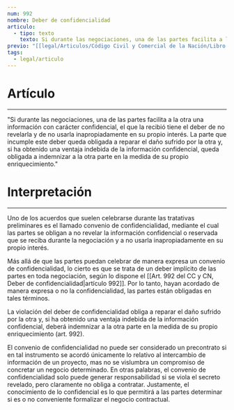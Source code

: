 ```yaml
---
num: 992
nombre: Deber de confidencialidad
articulo:
  - tipo: texto
    texto: Si durante las negociaciones, una de las partes facilita a la otra una información con carácter confidencial, el que la recibió tiene el deber de no revelarla y de no usarla inapropiadamente en su propio interés. La parte que incumple este deber queda obligada a reparar el daño sufrido por la otra y, si ha obtenido una ventaja indebida de la información confidencial, queda obligada a indemnizar a la otra parte en la medida de su propio enriquecimiento.
previo: "[[legal/Articulos/Código Civil y Comercial de la Nación/Libro Tercero/Título 2/Capítulo 3/Sección 3/Sección 3, Tratativas contractuales.md|Sección 3, Tratativas contractuales]]"
tags:
  - legal/articulo
---
```

# Artículo
---
"Si durante las negociaciones, una de las partes facilita a la otra una información con carácter confidencial, el que la recibió tiene el deber de no revelarla y de no usarla inapropiadamente en su propio interés. La parte que incumple este deber queda obligada a reparar el daño sufrido por la otra y, si ha obtenido una ventaja indebida de la información confidencial, queda obligada a indemnizar a la otra parte en la medida de su propio enriquecimiento."

# Interpretación
---
Uno de los acuerdos que suelen celebrarse durante las tratativas preliminares es el llamado convenio de confidencialidad, mediante el cual las partes se obligan a no revelar la información confidencial o reservada que se reciba durante la negociación y a no usarla inapropiadamente en su propio interés. 

Más allá de que las partes puedan celebrar de manera expresa un convenio de confidencialidad, lo cierto es que se trata de un deber implícito de las partes en toda negociación, según lo dispone el [[Art. 992 del CC y CN, Deber de confidencialidad|artículo 992]]. Por lo tanto, hayan acordado de manera expresa o no la confidencialidad, las partes están obligadas en tales términos. 

La violación del deber de confidencialidad obliga a reparar el daño sufrido por la otra y, si ha obtenido una ventaja indebida de la información confidencial, deberá indemnizar a la otra parte en la medida de su propio enriquecimiento (art. 992). 

El convenio de confidencialidad no puede ser considerado un precontrato si en tal instrumento se acordó únicamente lo relativo al intercambio de información de un proyecto, mas no se vislumbra un compromiso de concretar un negocio determinado. En otras palabras, el convenio de confidencialidad solo puede generar responsabilidad si se viola el secreto revelado, pero claramente no obliga a contratar. Justamente, el conocimiento de lo confidencial es lo que permitirá a las partes determinar si es o no conveniente formalizar el negocio contractual.